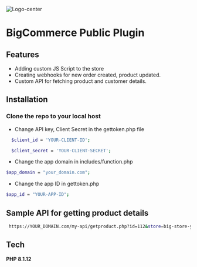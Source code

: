 
   ![Logo-center](https://encrypted-tbn0.gstatic.com/images?q=tbn:ANd9GcQ-7wTdr6GfeRzbPNyHMZ2FEwpw_JCIS3--Fg&usqp=CAU)

# BigCommerce Public Plugin


## Features
* Adding custom JS Script to the store
* Creating webhooks for new order created, product updated.
* Custom API for fetching product and customer details.





## Installation

### Clone the repo to your local host

* Change API key, Client Secret in the gettoken.php file
```bash
  $client_id = 'YOUR-CLIENT-ID';
```
```bash
  $client_secret = 'YOUR-CLIENT-SECRET';
```
* Change the app domain in includes/function.php
```bash
$app_domain = "your_domain.com";
```
* Change the app ID in gettoken.php
```bash
$app_id = "YOUR-APP-ID"; 
```

## Sample API for getting product details
```bash
 https://YOUR_DOMAIN.com/my-api/getproduct.php?id=112&store=big-store-y1.mybigcommerce.com
```


## Tech

**PHP 8.1.12**

